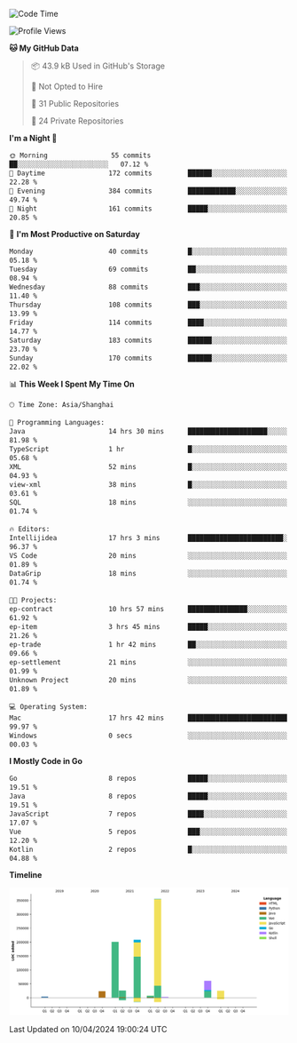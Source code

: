 <!--START_SECTION:waka-->
![Code Time](http://img.shields.io/badge/Code%20Time-2%2C322%20hrs%2042%20mins-blue)

![Profile Views](http://img.shields.io/badge/Profile%20Views-0-blue)

**🐱 My GitHub Data** 

> 📦 43.9 kB Used in GitHub's Storage 
 > 
> 🚫 Not Opted to Hire
 > 
> 📜 31 Public Repositories 
 > 
> 🔑 24 Private Repositories 
 > 
**I'm a Night 🦉** 

```text
🌞 Morning                55 commits          ██░░░░░░░░░░░░░░░░░░░░░░░   07.12 % 
🌆 Daytime                172 commits         ██████░░░░░░░░░░░░░░░░░░░   22.28 % 
🌃 Evening                384 commits         ████████████░░░░░░░░░░░░░   49.74 % 
🌙 Night                  161 commits         █████░░░░░░░░░░░░░░░░░░░░   20.85 % 
```
📅 **I'm Most Productive on Saturday** 

```text
Monday                   40 commits          █░░░░░░░░░░░░░░░░░░░░░░░░   05.18 % 
Tuesday                  69 commits          ██░░░░░░░░░░░░░░░░░░░░░░░   08.94 % 
Wednesday                88 commits          ███░░░░░░░░░░░░░░░░░░░░░░   11.40 % 
Thursday                 108 commits         ███░░░░░░░░░░░░░░░░░░░░░░   13.99 % 
Friday                   114 commits         ████░░░░░░░░░░░░░░░░░░░░░   14.77 % 
Saturday                 183 commits         ██████░░░░░░░░░░░░░░░░░░░   23.70 % 
Sunday                   170 commits         ██████░░░░░░░░░░░░░░░░░░░   22.02 % 
```


📊 **This Week I Spent My Time On** 

```text
🕑︎ Time Zone: Asia/Shanghai

💬 Programming Languages: 
Java                     14 hrs 30 mins      ████████████████████░░░░░   81.98 % 
TypeScript               1 hr                █░░░░░░░░░░░░░░░░░░░░░░░░   05.68 % 
XML                      52 mins             █░░░░░░░░░░░░░░░░░░░░░░░░   04.93 % 
view-xml                 38 mins             █░░░░░░░░░░░░░░░░░░░░░░░░   03.61 % 
SQL                      18 mins             ░░░░░░░░░░░░░░░░░░░░░░░░░   01.74 % 

🔥 Editors: 
Intellijidea             17 hrs 3 mins       ████████████████████████░   96.37 % 
VS Code                  20 mins             ░░░░░░░░░░░░░░░░░░░░░░░░░   01.89 % 
DataGrip                 18 mins             ░░░░░░░░░░░░░░░░░░░░░░░░░   01.74 % 

🐱‍💻 Projects: 
ep-contract              10 hrs 57 mins      ███████████████░░░░░░░░░░   61.92 % 
ep-item                  3 hrs 45 mins       █████░░░░░░░░░░░░░░░░░░░░   21.26 % 
ep-trade                 1 hr 42 mins        ██░░░░░░░░░░░░░░░░░░░░░░░   09.66 % 
ep-settlement            21 mins             ░░░░░░░░░░░░░░░░░░░░░░░░░   01.99 % 
Unknown Project          20 mins             ░░░░░░░░░░░░░░░░░░░░░░░░░   01.89 % 

💻 Operating System: 
Mac                      17 hrs 42 mins      █████████████████████████   99.97 % 
Windows                  0 secs              ░░░░░░░░░░░░░░░░░░░░░░░░░   00.03 % 
```

**I Mostly Code in Go** 

```text
Go                       8 repos             █████░░░░░░░░░░░░░░░░░░░░   19.51 % 
Java                     8 repos             █████░░░░░░░░░░░░░░░░░░░░   19.51 % 
JavaScript               7 repos             ████░░░░░░░░░░░░░░░░░░░░░   17.07 % 
Vue                      5 repos             ███░░░░░░░░░░░░░░░░░░░░░░   12.20 % 
Kotlin                   2 repos             █░░░░░░░░░░░░░░░░░░░░░░░░   04.88 % 
```



**Timeline**

![Lines of Code chart](https://raw.githubusercontent.com/youtiaoguagua/youtiaoguagua/master/assets/bar_graph.png)


 Last Updated on 10/04/2024 19:00:24 UTC
<!--END_SECTION:waka-->
